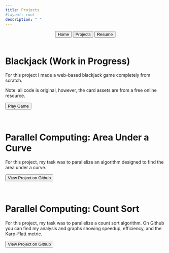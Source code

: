 ```yaml
---
title: Projects
#layout: root
description: " "
---
```


<div class="menu" style="text-align: center;">
  <a href="index.html"><button>Home</button></a>
  <a href="projects.html"><button class="selected">Projects</button></a>
  <a href="resume.html"><button>Resume</button></a>
</div>

<br>

<div id="BlackJack">
  <h1>Blackjack (Work in Progress)</h1>

  <p>For this project I made a web-based blackjack game completely from scratch.</p>
  <p>Note: all code is original, however, the card assets are from a free online resource.</p>

  <a href="../card.html"><button>Play Game</button></a>
</div>

<br>

<div id="AreaUnderCurve">
  <h1>Parallel Computing: Area Under a Curve</h1>

  <p>For this project, my task was to parallelize an algorithm designed to find the area under a curve.</p>

  <a href=""><button>View Project on Github</button></a>
</div>

<br>

<div id="ParallelCountSort">
  <h1>Parallel Computing: Count Sort</h1>

  <p>For this project, my task was to parallelize a count sort algorithm. On Github you can find my analysis and graphs showing speedup, efficiency, and the Karp-Flatt metric.</p>

  <a href="https://github.com/Isaac-J-Roebke/Parallel-Count-Sort"><button>View Project on Github</button></a>
</div>

<!---
  <div>
      <h1>Card Game: Javascript</h1>

        <p>I made this in-browser game.</p>

        <a href="card.html"><button>Play</button></a>
      <p></p>
  </div>
--->